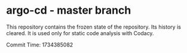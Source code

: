 # argo-cd - master branch

This repository contains the frozen state of the repository.
Its history is cleared. It is used only for static code
analysis with Codacy.

Commit Time: 1734385082